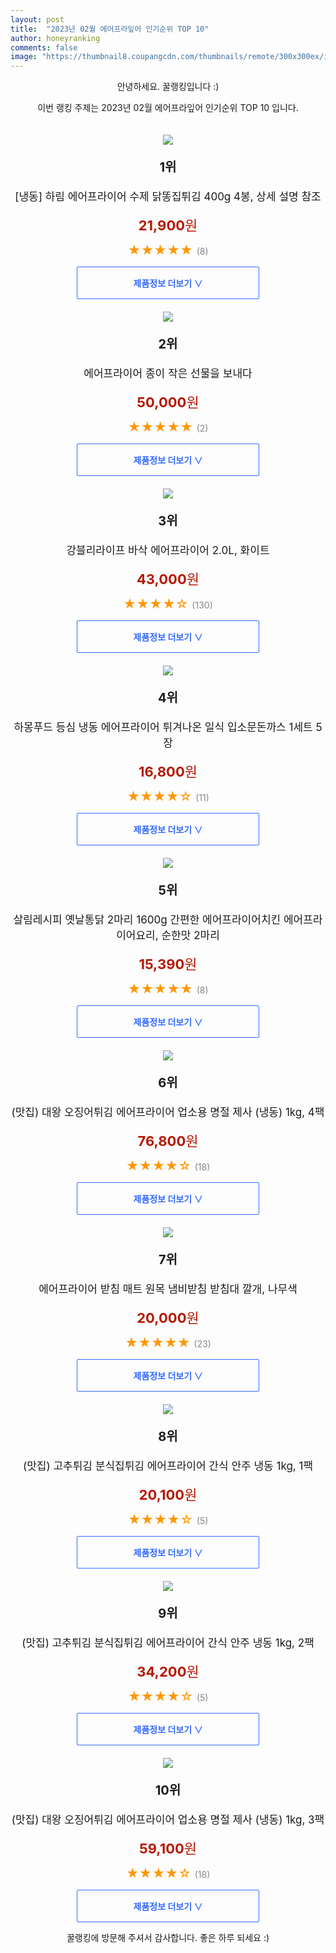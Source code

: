 ```yaml
---
layout: post
title:  "2023년 02월 에어프라잎어 인기순위 TOP 10"
author: honeyranking
comments: false
image: "https://thumbnail8.coupangcdn.com/thumbnails/remote/300x300ex/image/vendor_inventory/d3d2/a26feba8184624ec61e07c634a6ae393e8372734e71aa590dc3143cc78fc.jpg"
---
```

<p style="text-align: center;">안녕하세요. 꿀랭킹입니다 :)</p>
<p style="text-align: center;">이번 랭킹 주제는 2023년 02월 에어프라잎어 인기순위 TOP 10 입니다.</p><center><img src="https://thumbnail8.coupangcdn.com/thumbnails/remote/300x300ex/image/vendor_inventory/d3d2/a26feba8184624ec61e07c634a6ae393e8372734e71aa590dc3143cc78fc.jpg" style="margin-top:20px" /></center><p style="text-align: center; font-size: 20px"><b>1위</b></p><p style="text-align: center; font-size: 17px">[냉동] 하림 에어프라이어 수제 닭똥집튀김 400g 4봉, 상세 설명 참조</p><p style="text-align: center;"><span style="color: #b61800; font-size: 22px;"><b>21,900</b>원</span></p><p style="text-align: center;"><span style="color: #ff9600; font-size: 20px;">★★★★★ </span><span style="color: #878787;">(8)</span></p><center><a href="https://link.coupang.com/a/PahhU"><div style="font-size: 14px; display: inline-block; padding: 15px 90px; color: #346aff; border-radius: 2px; border: 1px solid #346aff; cursor: pointer;"><b>제품정보 더보기 &or;</b></div></a></center><center><img src="https://thumbnail6.coupangcdn.com/thumbnails/remote/300x300ex/image/vendor_inventory/942c/c4a924f67f018e024688860637c9590235ba33df1cacb4e201a65ca9cd1a.jpg" style="margin-top:20px" /></center><p style="text-align: center; font-size: 20px"><b>2위</b></p><p style="text-align: center; font-size: 17px">에어프라이어 종이 작은 선물을 보내다</p><p style="text-align: center;"><span style="color: #b61800; font-size: 22px;"><b>50,000</b>원</span></p><p style="text-align: center;"><span style="color: #ff9600; font-size: 20px;">★★★★★ </span><span style="color: #878787;">(2)</span></p><center><a href="https://link.coupang.com/a/PahhY"><div style="font-size: 14px; display: inline-block; padding: 15px 90px; color: #346aff; border-radius: 2px; border: 1px solid #346aff; cursor: pointer;"><b>제품정보 더보기 &or;</b></div></a></center><center><img src="https://thumbnail6.coupangcdn.com/thumbnails/remote/300x300ex/image/vendor_inventory/53b3/e8ce41e09bb15ba079bf2d5780a564c925934263d662f01bb50ac716977c.jpg" style="margin-top:20px" /></center><p style="text-align: center; font-size: 20px"><b>3위</b></p><p style="text-align: center; font-size: 17px">강블리라이프 바삭 에어프라이어 2.0L, 화이트</p><p style="text-align: center;"><span style="color: #b61800; font-size: 22px;"><b>43,000</b>원</span></p><p style="text-align: center;"><span style="color: #ff9600; font-size: 20px;">★★★★☆ </span><span style="color: #878787;">(130)</span></p><center><a href="https://link.coupang.com/a/Pahh0"><div style="font-size: 14px; display: inline-block; padding: 15px 90px; color: #346aff; border-radius: 2px; border: 1px solid #346aff; cursor: pointer;"><b>제품정보 더보기 &or;</b></div></a></center><center><img src="https://thumbnail7.coupangcdn.com/thumbnails/remote/300x300ex/image/vendor_inventory/4dd3/c612a36431e2015b364f9a42e950bd8d87de30cbe996d4c77b9b5a2a3b89.jpg" style="margin-top:20px" /></center><p style="text-align: center; font-size: 20px"><b>4위</b></p><p style="text-align: center; font-size: 17px">하몽푸드 등심 냉동 에어프라이어 튀겨나온 일식 입소문돈까스 1세트 5장</p><p style="text-align: center;"><span style="color: #b61800; font-size: 22px;"><b>16,800</b>원</span></p><p style="text-align: center;"><span style="color: #ff9600; font-size: 20px;">★★★★☆ </span><span style="color: #878787;">(11)</span></p><center><a href="https://link.coupang.com/a/Pahh1"><div style="font-size: 14px; display: inline-block; padding: 15px 90px; color: #346aff; border-radius: 2px; border: 1px solid #346aff; cursor: pointer;"><b>제품정보 더보기 &or;</b></div></a></center><center><img src="https://thumbnail6.coupangcdn.com/thumbnails/remote/300x300ex/image/vendor_inventory/6922/11ef2dd2c24965fd8261cc15cdf3670d4e08b1232715f251fcba468782b0.png" style="margin-top:20px" /></center><p style="text-align: center; font-size: 20px"><b>5위</b></p><p style="text-align: center; font-size: 17px">살림레시피 옛날통닭 2마리 1600g 간편한 에어프라이어치킨 에어프라이어요리, 순한맛 2마리</p><p style="text-align: center;"><span style="color: #b61800; font-size: 22px;"><b>15,390</b>원</span></p><p style="text-align: center;"><span style="color: #ff9600; font-size: 20px;">★★★★★ </span><span style="color: #878787;">(8)</span></p><center><a href="https://link.coupang.com/a/Pahh4"><div style="font-size: 14px; display: inline-block; padding: 15px 90px; color: #346aff; border-radius: 2px; border: 1px solid #346aff; cursor: pointer;"><b>제품정보 더보기 &or;</b></div></a></center><center><img src="https://thumbnail7.coupangcdn.com/thumbnails/remote/300x300ex/image/vendor_inventory/9a1a/f4dccff968dd61ce3ae2ea684623ceca96f5f2d92deceadbe76b266be441.jpg" style="margin-top:20px" /></center><p style="text-align: center; font-size: 20px"><b>6위</b></p><p style="text-align: center; font-size: 17px">(맛집) 대왕 오징어튀김 에어프라이어 업소용 명절 제사 (냉동) 1kg, 4팩</p><p style="text-align: center;"><span style="color: #b61800; font-size: 22px;"><b>76,800</b>원</span></p><p style="text-align: center;"><span style="color: #ff9600; font-size: 20px;">★★★★☆ </span><span style="color: #878787;">(18)</span></p><center><a href="https://link.coupang.com/a/Pahh6"><div style="font-size: 14px; display: inline-block; padding: 15px 90px; color: #346aff; border-radius: 2px; border: 1px solid #346aff; cursor: pointer;"><b>제품정보 더보기 &or;</b></div></a></center><center><img src="https://thumbnail8.coupangcdn.com/thumbnails/remote/300x300ex/image/vendor_inventory/bd84/c1841ee6b43ec53a6f2679dfaeedee707a3b4bd0b2e4153df00426d270bb.png" style="margin-top:20px" /></center><p style="text-align: center; font-size: 20px"><b>7위</b></p><p style="text-align: center; font-size: 17px">에어프라이어 받침 매트 원목 냄비받침 받침대 깔개, 나무색</p><p style="text-align: center;"><span style="color: #b61800; font-size: 22px;"><b>20,000</b>원</span></p><p style="text-align: center;"><span style="color: #ff9600; font-size: 20px;">★★★★★ </span><span style="color: #878787;">(23)</span></p><center><a href="https://link.coupang.com/a/Pahh7"><div style="font-size: 14px; display: inline-block; padding: 15px 90px; color: #346aff; border-radius: 2px; border: 1px solid #346aff; cursor: pointer;"><b>제품정보 더보기 &or;</b></div></a></center><center><img src="https://thumbnail9.coupangcdn.com/thumbnails/remote/300x300ex/image/vendor_inventory/3c61/fa39460bfdf36fb32d7c1185464206182c3a8491ed4db6a49bf132909d45.jpg" style="margin-top:20px" /></center><p style="text-align: center; font-size: 20px"><b>8위</b></p><p style="text-align: center; font-size: 17px">(맛집) 고추튀김 분식집튀김 에어프라이어 간식 안주 냉동 1kg, 1팩</p><p style="text-align: center;"><span style="color: #b61800; font-size: 22px;"><b>20,100</b>원</span></p><p style="text-align: center;"><span style="color: #ff9600; font-size: 20px;">★★★★☆ </span><span style="color: #878787;">(5)</span></p><center><a href="https://www.coupang.com/vp/products/6054187542?itemId=11106122777&q=%EC%97%90%EC%96%B4%ED%94%84%EB%9D%BC%EC%9E%8E%EC%96%B4&sourceType=search&searchId=d7f7f17537ce48819044663983305925"><div style="font-size: 14px; display: inline-block; padding: 15px 90px; color: #346aff; border-radius: 2px; border: 1px solid #346aff; cursor: pointer;"><b>제품정보 더보기 &or;</b></div></a></center><center><img src="https://thumbnail9.coupangcdn.com/thumbnails/remote/300x300ex/image/vendor_inventory/3c61/fa39460bfdf36fb32d7c1185464206182c3a8491ed4db6a49bf132909d45.jpg" style="margin-top:20px" /></center><p style="text-align: center; font-size: 20px"><b>9위</b></p><p style="text-align: center; font-size: 17px">(맛집) 고추튀김 분식집튀김 에어프라이어 간식 안주 냉동 1kg, 2팩</p><p style="text-align: center;"><span style="color: #b61800; font-size: 22px;"><b>34,200</b>원</span></p><p style="text-align: center;"><span style="color: #ff9600; font-size: 20px;">★★★★☆ </span><span style="color: #878787;">(5)</span></p><center><a href="https://www.coupang.com/vp/products/6054187542?itemId=11106122779&q=%EC%97%90%EC%96%B4%ED%94%84%EB%9D%BC%EC%9E%8E%EC%96%B4&sourceType=search&searchId=d7f7f17537ce48819044663983305925"><div style="font-size: 14px; display: inline-block; padding: 15px 90px; color: #346aff; border-radius: 2px; border: 1px solid #346aff; cursor: pointer;"><b>제품정보 더보기 &or;</b></div></a></center><center><img src="https://thumbnail7.coupangcdn.com/thumbnails/remote/300x300ex/image/vendor_inventory/7602/78910a8ee7d855f2593b215a0bf4d1e2dde8db9428e0c7c5092f80bff3ca.jpg" style="margin-top:20px" /></center><p style="text-align: center; font-size: 20px"><b>10위</b></p><p style="text-align: center; font-size: 17px">(맛집) 대왕 오징어튀김 에어프라이어 업소용 명절 제사 (냉동) 1kg, 3팩</p><p style="text-align: center;"><span style="color: #b61800; font-size: 22px;"><b>59,100</b>원</span></p><p style="text-align: center;"><span style="color: #ff9600; font-size: 20px;">★★★★☆ </span><span style="color: #878787;">(18)</span></p><center><a href="https://link.coupang.com/a/Pahia"><div style="font-size: 14px; display: inline-block; padding: 15px 90px; color: #346aff; border-radius: 2px; border: 1px solid #346aff; cursor: pointer;"><b>제품정보 더보기 &or;</b></div></a></center><p style="text-align: center;">꿀랭킹에 방문해 주셔서 감사합니다. 좋은 하루 되세요 :)</p>